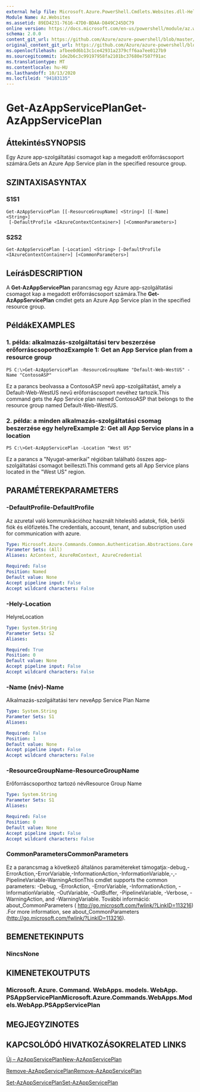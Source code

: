 ```yaml
---
external help file: Microsoft.Azure.PowerShell.Cmdlets.Websites.dll-Help.xml
Module Name: Az.Websites
ms.assetid: 89ED4231-7616-47D0-BDAA-D849C245DC79
online version: https://docs.microsoft.com/en-us/powershell/module/az.websites/get-azappserviceplan
schema: 2.0.0
content_git_url: https://github.com/Azure/azure-powershell/blob/master/src/Websites/Websites/help/Get-AzAppServicePlan.md
original_content_git_url: https://github.com/Azure/azure-powershell/blob/master/src/Websites/Websites/help/Get-AzAppServicePlan.md
ms.openlocfilehash: afbee0d6b13c1ce42931a2379cff6aa7ee0127b9
ms.sourcegitcommit: 1de2b6c3c99197958fa2101bc37680e7507f91ac
ms.translationtype: MT
ms.contentlocale: hu-HU
ms.lasthandoff: 10/13/2020
ms.locfileid: "94183135"
---
```

# <span data-ttu-id="537d6-101">Get-AzAppServicePlan</span><span class="sxs-lookup"><span data-stu-id="537d6-101">Get-AzAppServicePlan</span></span>

## <span data-ttu-id="537d6-102">Áttekintés</span><span class="sxs-lookup"><span data-stu-id="537d6-102">SYNOPSIS</span></span>
<span data-ttu-id="537d6-103">Egy Azure app-szolgáltatási csomagot kap a megadott erőforráscsoport számára.</span><span class="sxs-lookup"><span data-stu-id="537d6-103">Gets an Azure App Service plan in the specified resource group.</span></span>

## <span data-ttu-id="537d6-104">SZINTAXISA</span><span class="sxs-lookup"><span data-stu-id="537d6-104">SYNTAX</span></span>

### <span data-ttu-id="537d6-105">S1</span><span class="sxs-lookup"><span data-stu-id="537d6-105">S1</span></span>
```
Get-AzAppServicePlan [[-ResourceGroupName] <String>] [[-Name] <String>]
 [-DefaultProfile <IAzureContextContainer>] [<CommonParameters>]
```

### <span data-ttu-id="537d6-106">S2</span><span class="sxs-lookup"><span data-stu-id="537d6-106">S2</span></span>
```
Get-AzAppServicePlan [-Location] <String> [-DefaultProfile <IAzureContextContainer>] [<CommonParameters>]
```

## <span data-ttu-id="537d6-107">Leírás</span><span class="sxs-lookup"><span data-stu-id="537d6-107">DESCRIPTION</span></span>
<span data-ttu-id="537d6-108">A **Get-AzAppServicePlan** parancsmag egy Azure app-szolgáltatási csomagot kap a megadott erőforráscsoport számára.</span><span class="sxs-lookup"><span data-stu-id="537d6-108">The **Get-AzAppServicePlan** cmdlet gets an Azure App Service plan in the specified resource group.</span></span>

## <span data-ttu-id="537d6-109">Példák</span><span class="sxs-lookup"><span data-stu-id="537d6-109">EXAMPLES</span></span>

### <span data-ttu-id="537d6-110">1. példa: alkalmazás-szolgáltatási terv beszerzése erőforráscsoporthoz</span><span class="sxs-lookup"><span data-stu-id="537d6-110">Example 1: Get an App Service plan from a resource group</span></span>
```
PS C:\>Get-AzAppServicePlan -ResourceGroupName "Default-Web-WestUS" -Name "ContosoASP"
```

<span data-ttu-id="537d6-111">Ez a parancs beolvassa a ContosoASP nevű app-szolgáltatást, amely a Default-Web-WestUS nevű erőforráscsoport nevéhez tartozik.</span><span class="sxs-lookup"><span data-stu-id="537d6-111">This command gets the App Service plan named ContosoASP that belongs to the resource group named Default-Web-WestUS.</span></span>

### <span data-ttu-id="537d6-112">2. példa: a minden alkalmazás-szolgáltatási csomag beszerzése egy helyre</span><span class="sxs-lookup"><span data-stu-id="537d6-112">Example 2: Get all App Service plans in a location</span></span>
```
PS C:\>Get-AzAppServicePlan -Location "West US"
```

<span data-ttu-id="537d6-113">Ez a parancs a "Nyugat-amerikai" régióban található összes app-szolgáltatási csomagot beilleszti.</span><span class="sxs-lookup"><span data-stu-id="537d6-113">This command gets all App Service plans located in the "West US" region.</span></span>

## <span data-ttu-id="537d6-114">PARAMÉTEREK</span><span class="sxs-lookup"><span data-stu-id="537d6-114">PARAMETERS</span></span>

### <span data-ttu-id="537d6-115">-DefaultProfile</span><span class="sxs-lookup"><span data-stu-id="537d6-115">-DefaultProfile</span></span>
<span data-ttu-id="537d6-116">Az azuretal való kommunikációhoz használt hitelesítő adatok, fiók, bérlői fiók és előfizetés.</span><span class="sxs-lookup"><span data-stu-id="537d6-116">The credentials, account, tenant, and subscription used for communication with azure.</span></span>

```yaml
Type: Microsoft.Azure.Commands.Common.Authentication.Abstractions.Core.IAzureContextContainer
Parameter Sets: (All)
Aliases: AzContext, AzureRmContext, AzureCredential

Required: False
Position: Named
Default value: None
Accept pipeline input: False
Accept wildcard characters: False
```

### <span data-ttu-id="537d6-117">-Hely</span><span class="sxs-lookup"><span data-stu-id="537d6-117">-Location</span></span>
<span data-ttu-id="537d6-118">Helyre</span><span class="sxs-lookup"><span data-stu-id="537d6-118">Location</span></span> 

```yaml
Type: System.String
Parameter Sets: S2
Aliases:

Required: True
Position: 0
Default value: None
Accept pipeline input: False
Accept wildcard characters: False
```

### <span data-ttu-id="537d6-119">-Name (név)</span><span class="sxs-lookup"><span data-stu-id="537d6-119">-Name</span></span>
<span data-ttu-id="537d6-120">Alkalmazás-szolgáltatási terv neve</span><span class="sxs-lookup"><span data-stu-id="537d6-120">App Service Plan Name</span></span>

```yaml
Type: System.String
Parameter Sets: S1
Aliases:

Required: False
Position: 1
Default value: None
Accept pipeline input: False
Accept wildcard characters: False
```

### <span data-ttu-id="537d6-121">-ResourceGroupName</span><span class="sxs-lookup"><span data-stu-id="537d6-121">-ResourceGroupName</span></span>
<span data-ttu-id="537d6-122">Erőforráscsoporthoz tartozó név</span><span class="sxs-lookup"><span data-stu-id="537d6-122">Resource Group Name</span></span>

```yaml
Type: System.String
Parameter Sets: S1
Aliases:

Required: False
Position: 0
Default value: None
Accept pipeline input: False
Accept wildcard characters: False
```

### <span data-ttu-id="537d6-123">CommonParameters</span><span class="sxs-lookup"><span data-stu-id="537d6-123">CommonParameters</span></span>
<span data-ttu-id="537d6-124">Ez a parancsmag a következő általános paramétereket támogatja:-debug,-ErrorAction,-ErrorVariable,-InformationAction,-InformationVariable,-,-PipelineVariable-WarningAction</span><span class="sxs-lookup"><span data-stu-id="537d6-124">This cmdlet supports the common parameters: -Debug, -ErrorAction, -ErrorVariable, -InformationAction, -InformationVariable, -OutVariable, -OutBuffer, -PipelineVariable, -Verbose, -WarningAction, and -WarningVariable.</span></span> <span data-ttu-id="537d6-125">További információ: about_CommonParameters ( http://go.microsoft.com/fwlink/?LinkID=113216) .</span><span class="sxs-lookup"><span data-stu-id="537d6-125">For more information, see about_CommonParameters (http://go.microsoft.com/fwlink/?LinkID=113216).</span></span>

## <span data-ttu-id="537d6-126">BEMENETEK</span><span class="sxs-lookup"><span data-stu-id="537d6-126">INPUTS</span></span>

### <span data-ttu-id="537d6-127">Nincs</span><span class="sxs-lookup"><span data-stu-id="537d6-127">None</span></span>

## <span data-ttu-id="537d6-128">KIMENETEK</span><span class="sxs-lookup"><span data-stu-id="537d6-128">OUTPUTS</span></span>

### <span data-ttu-id="537d6-129">Microsoft. Azure. Command. WebApps. models. WebApp. PSAppServicePlan</span><span class="sxs-lookup"><span data-stu-id="537d6-129">Microsoft.Azure.Commands.WebApps.Models.WebApp.PSAppServicePlan</span></span>

## <span data-ttu-id="537d6-130">MEGJEGYZI</span><span class="sxs-lookup"><span data-stu-id="537d6-130">NOTES</span></span>

## <span data-ttu-id="537d6-131">KAPCSOLÓDÓ HIVATKOZÁSOK</span><span class="sxs-lookup"><span data-stu-id="537d6-131">RELATED LINKS</span></span>

[<span data-ttu-id="537d6-132">Új – AzAppServicePlan</span><span class="sxs-lookup"><span data-stu-id="537d6-132">New-AzAppServicePlan</span></span>](./New-AzAppServicePlan.md)

[<span data-ttu-id="537d6-133">Remove-AzAppServicePlan</span><span class="sxs-lookup"><span data-stu-id="537d6-133">Remove-AzAppServicePlan</span></span>](./Remove-AzAppServicePlan.md)

[<span data-ttu-id="537d6-134">Set-AzAppServicePlan</span><span class="sxs-lookup"><span data-stu-id="537d6-134">Set-AzAppServicePlan</span></span>](./Set-AzAppServicePlan.md)


